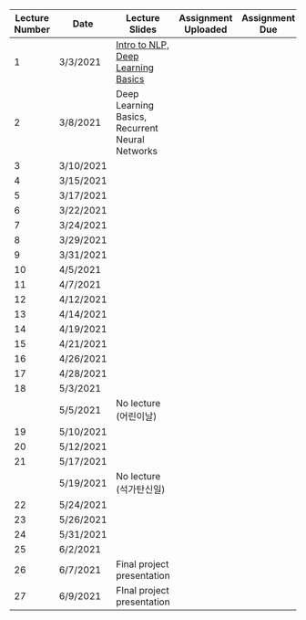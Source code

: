 | Lecture Number | Date      | Lecture Slides                                  | Assignment Uploaded | Assignment Due | Supplementary Materials |
|----------------|-----------|-------------------------------------------------|---------------------|----------------|-------------------------|
|              1 |  3/3/2021 | [Intro to NLP, Deep Learning Basics][l00]              |                     |                |                         |
|              2 |  3/8/2021 | Deep Learning Basics, Recurrent Neural Networks |                     |                |                         |
|              3 | 3/10/2021 |                                                 |                     |                |                         |
|              4 | 3/15/2021 |                                                 |                     |                |                         |
|              5 | 3/17/2021 |                                                 |                     |                |                         |
|              6 | 3/22/2021 |                                                 |                     |                |                         |
|              7 | 3/24/2021 |                                                 |                     |                |                         |
|              8 | 3/29/2021 |                                                 |                     |                |                         |
|              9 | 3/31/2021 |                                                 |                     |                |                         |
|             10 |  4/5/2021 |                                                 |                     |                |                         |
|             11 |  4/7/2021 |                                                 |                     |                |                         |
|             12 | 4/12/2021 |                                                 |                     |                |                         |
|             13 | 4/14/2021 |                                                 |                     |                |                         |
|             14 | 4/19/2021 |                                                 |                     |                |                         |
|             15 | 4/21/2021 |                                                 |                     |                |                         |
|             16 | 4/26/2021 |                                                 |                     |                |                         |
|             17 | 4/28/2021 |                                                 |                     |                |                         |
|             18 |  5/3/2021 |                                                 |                     |                |                         |
|                |  5/5/2021 | No lecture (어린이날)                           |                     |                |                         |
|             19 | 5/10/2021 |                                                 |                     |                |                         |
|             20 | 5/12/2021 |                                                 |                     |                |                         |
|             21 | 5/17/2021 |                                                 |                     |                |                         |
|                | 5/19/2021 | No lecture (석가탄신일)                         |                     |                |                         |
|             22 | 5/24/2021 |                                                 |                     |                |                         |
|             23 | 5/26/2021 |                                                 |                     |                |                         |
|             24 | 5/31/2021 |                                                 |                     |                |                         |
|             25 |  6/2/2021 |                                                 |                     |                |                         |
|             26 |  6/7/2021 | Final project presentation                      |                     |                |                         |
|             27 |  6/9/2021 | FInal project presentation                      |                     |                |                         |

[l00]: https://drive.google.com/file/d/1x5E7gCnYaIkHWsy9rzENnTiXnW0pbNfB/view?usp=sharing
